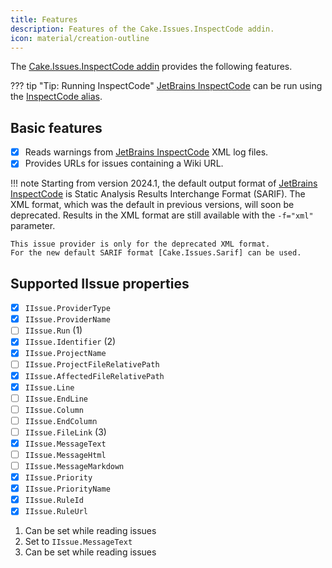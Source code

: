 ```yaml
---
title: Features
description: Features of the Cake.Issues.InspectCode addin.
icon: material/creation-outline
---
```


The [Cake.Issues.InspectCode addin] provides the following features.

??? tip "Tip: Running InspectCode"
    [JetBrains InspectCode] can be run using the [InspectCode alias].

## Basic features

- [x]  Reads warnings from [JetBrains InspectCode] XML log files.
- [x]  Provides URLs for issues containing a Wiki URL.

!!! note
    Starting from version 2024.1, the default output format of [JetBrains InspectCode] is Static Analysis Results Interchange Format (SARIF).
    The XML format, which was the default in previous versions, will soon be deprecated.
    Results in the XML format are still available with the `-f="xml"` parameter.

    This issue provider is only for the deprecated XML format.
    For the new default SARIF format [Cake.Issues.Sarif] can be used.

## Supported IIssue properties

<div class="annotate" markdown>

- [x] `IIssue.ProviderType`
- [x] `IIssue.ProviderName`
- [ ] `IIssue.Run` (1)
- [x] `IIssue.Identifier` (2)
- [x] `IIssue.ProjectName`
- [ ] `IIssue.ProjectFileRelativePath`
- [x] `IIssue.AffectedFileRelativePath`
- [x] `IIssue.Line`
- [ ] `IIssue.EndLine`
- [ ] `IIssue.Column`
- [ ] `IIssue.EndColumn`
- [ ] `IIssue.FileLink` (3)
- [x] `IIssue.MessageText`
- [ ] `IIssue.MessageHtml`
- [ ] `IIssue.MessageMarkdown`
- [x] `IIssue.Priority`
- [x] `IIssue.PriorityName`
- [x] `IIssue.RuleId`
- [x] `IIssue.RuleUrl`

</div>

1.  Can be set while reading issues
2.  Set to `IIssue.MessageText`
3.  Can be set while reading issues

[JetBrains InspectCode]: https://www.jetbrains.com/help/resharper/InspectCode.html
[Cake.Issues.InspectCode addin]: https://cakebuild.net/extensions/cake-issues-inspectcode/
[InspectCode alias]: https://cakebuild.net/dsl/resharper/#InspectCode
[Cake.Issues.Sarif]: ../sarif/index.md
